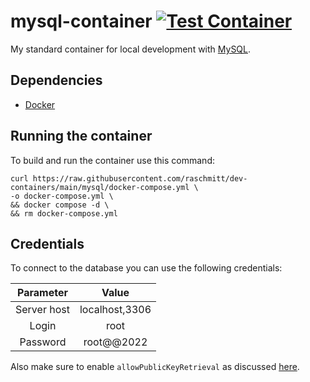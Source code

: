 # mysql-container [![Test Container](https://github.com/raschmitt/dev-containers/actions/workflows/mysql-test.yml/badge.svg)](https://github.com/raschmitt/dev-containers/actions/workflows/mysql-test.yml)

My standard container for local development with [MySQL](https://www.mysql.com/).

## Dependencies 

- [Docker](https://docs.docker.com/get-docker/)

## Running the container

To build and run the container use this command:

```
curl https://raw.githubusercontent.com/raschmitt/dev-containers/main/mysql/docker-compose.yml \
-o docker-compose.yml \
&& docker compose -d \
&& rm docker-compose.yml
```

## Credentials

To connect to the database you can use the following credentials:

| Parameter | Value |
| :---: | :---: |
| Server host | localhost,3306 |
| Login | root |
| Password | root@@2022 |

Also make sure to enable `allowPublicKeyRetrieval` as discussed [here](allowPublicKeyRetrieval).
